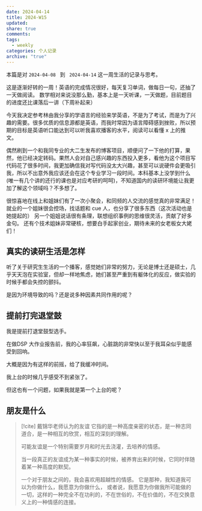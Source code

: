 ```yaml
---
date: 2024-04-14
title: 2024-W15
updated: 
share: true
comments: 
tags:
  - weekly
categories: 个人记录
archive: "true"
---
```

本篇是对 `2024-04-08 ` 到 ` 2024-04-14` 这一周生活的记录与思考。

这是逐渐好转的一周！英语的完成情况很好，每天复习单词，做每日一句，还抽了一天做阅读。
数学相对来说没那么勤，基本上是一天听课，一天做题，目前题目的进度还比课落后一讲（下周补起来）

今天我决定参考林由我分享的学语言的经验来学英语，不是为了考试，而是为了兴趣的需要。很多优质的信息源都是英语，而我时常因为语言障碍感到挫败，所以预期的目标是英语听口能达到可以听我喜欢播客的水平，阅读可以看懂 x 上的推文。

偶然刷到一个和我同专业的大二生发布的博客项目，顺便问了一下他的打算，果然，他已经决定转码。果然人会对自己感兴趣的东西投入更多，看他为这个项目写代码花了很多时间，我更加确信我对写代码没太大兴趣，甚至可以说硬件会更吸引我，所以不出意外我应该还会在这个专业学习一段时间。本科基本上没学到什么 (唯一有几个讲的还行的课也是对应考研的呵呵)，不知道国内的读研环境能让我更加了解这个领域吗？不多想了。

很惊喜地在线上和姐妹们有了一次小聚会，和同频的人交流的感觉真的非常满足！就业的一个姐妹很会控场，找话题和 cue 人，也分享了很多东西（这次活动也是她提起的）
另一个姐姐说话很有条理，联想组织事例的思维很灵活，贡献了好多金句。
还有个技术姐妹非常硬核，想要白手起家创业，期待未来的女老板女大姥们！


## 真实的读研生活是怎样

听了关于研究生生活的一个播客，感觉她们非常的努力，无论是博士还是硕士，几乎天天泡在实验室，但却一样地焦虑，她们甚至严重到有躯体化的反应，做实验的时候手都会失控的颤抖。  

是因为环境导致的吗？还是说多种因素共同作用的呢？

## 提前打完退堂鼓
我是提前打退堂鼓型选手。

在做DSP 大作业报告前，我的心率狂飙，心脏跳的非常快以至于我耳朵似乎能感受到回响。

大概是因为有这样的前摇，给了我缓冲时间。

我上台的时候几乎感受不到紧张了。

但这也有一个问题，如果我就是第一个上台的呢？

## 朋友是什么
>[!cite]  戴锦华老师认为的友谊
>它指的是一种高度亲密的状态，是一种志同道合，是一种相互的欣赏，相互的深刻的理解。
>
>可能友谊是一个特别需要岁月和时光去浇灌，去培养的情感。
>
>当一段真正的友谊成为某一种事实的时候，被养育出来的时候，它同时伴随着某一种高度的默契。
>
>一个对于朋友之间的，我会喜欢用超越性的情感。
   它是那种，我知道我可以为你做什么，我愿意为你做什么，
   或者说，我愿意为你做我所可能做的一切，这样的一种完全不在功利的，不在世俗的，不在价值的，不在交换意义上的一种情感的连接。

